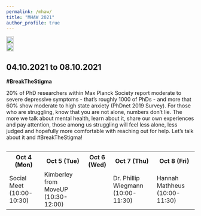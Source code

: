 ```yaml
---
permalink: /mhaw/
title: "MHAW 2021"
author_profile: true
---
```


<div class="row small">
  <div class="column">
   <img src="{{ site.url }}{{ site.baseurl }}/images/mhaw_logo.png" alt="">
   <br>
   <img src="{{ site.url }}{{ site.baseurl }}/images/mpii-logo.png" alt="" width="20px">
   <br>
   <img src="{{ site.url }}{{ site.baseurl }}/images/phdnet.png" alt="" width="20px">
  </div>
  <div class="column">
   <h2>04.10.2021 to 08.10.2021</h2>
   <strong>#BreakTheStigma </strong>
   <p>20% of PhD researchers within Max Planck Society report moderate to severe depressive symptoms - that’s roughly 1000 of PhDs - and more that 60% show moderate to high state anxiety (PhDnet 2019 Survey). For those who are struggling, know that you are not alone, numbers don’t lie. The more we talk about mental health, learn about it, share our own experiences and pay attention, those among us struggling will feel less alone, less judged and hopefully more comfortable with reaching out for help. Let’s talk about it and #BreakTheStigma!
   </p>
  </div>
</div>

<table class="small">
 <tr>
  <th>Oct 4 (Mon)</th>
  <th>Oct 5 (Tue)</th>
  <th>Oct 6 (Wed)</th>
  <th>Oct 7 (Thu)</th>
  <th>Oct 8 (Fri)</th>
 </tr>
 <tr>
  <td>Social Meet (10:00-10:30)</td>
  <td>Kimberley from MoveUP (10:30-12:00)</td>
  <td></td>
  <td>Dr. Phillip Wiegmann (10:00-11:30)</td>
  <td>Hannah Mathheus (10:00-11:30)</td>
 </tr>
</table>